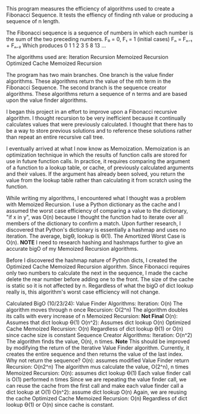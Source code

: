 This program measures the efficiency of algorithms used to create a Fibonacci Sequence.  It tests the effiency of finding nth value or producing a sequence of n length.

The Fibonacci sequence is a sequence of numbers in which each number is the sum of the two preceding numbers.
            F₀ = 0, F₁ = 1 (initial cases)
            Fₙ = Fₙ₋₁ + Fₙ₋₂
            Which produces
            0 1 1 2 3 5 8 13 ...

The algorithms used are:
            Iteration
            Recursion
            Memoized Recursion
            Optimized Cache Memoized Recursion

The program has two main branches.  One branch is the value finder algorithms.  These algorithms return the value of the nth term in the Fibonacci Sequence.  The second branch is the sequence creator algorithms.  These algorithms return a sequence of n terms and are based upon the value finder algorithms.

I began this project in an effort to improve upon a Fibonacci recursive algorithm.  I thought recursion to be very inefficient because it continually calculates values that were previously calculated.  I thought that there has to be a way to store previous solutions and to reference these solutions rather than repeat an entire recursive call tree.

I eventually arrived at what I now know as Memoization.  Memoization is an optimization technique in which the results of function calls are stored for use in future function calls.  In practice, it requires comparing the argument of a function to a lookup table, or cache, of previously calculated arguments and their values.  If the argument has already been solved, you return the value from the lookup table rather than calculating it from scratch using the function.

While writing my algorithms, I encountered what I thought was a problem with Memoized Recursion.  I use a Python dictionary as the cache and I assumed the worst case efficiency of comparing a value to the dictionary, "if x in y", was O(n) because I thought the function had to iterate over all members of the dictionary to confirm a match.  Upon further research, I discovered that Python's dictionary is essentially a hashmap and uses no iteration.  The average, bigϴ, lookup is ϴ(1).  The Amortized Worst Case is O(n).
**NOTE** I need to research hashing and hashmaps further to give an accurate bigO of my Memoized Recursion algorithms.

Before I discovered the hashmap nature of Python dicts, I created the Optimized Cache Memoized Recursion algorithm.  Since Fibonacci requires only two numbers to calculate the next in the sequence, I made the cache delete the rear number before adding one to the front.  The size of the cache is static so it is not affected by n.  Regardless of what the bigO of dict lookup really is, this algorithm's worst case efficiency will not change.



Calculated BigO (10/23/24):
    Value Finder Algorithms:
        Iteration:
            O(n)
                The algorithm moves through n once
        Recursion:
            O(2^n)
                The algorithm doubles its calls with every increase of n
        Memoized Recursion:
            **Not Final**
            O(n): Assumes that dict lookup ϴ(1)
            O(n^2): Assumes dict lookup O(n)
        Optimized Cache Memoized Recursion:
            O(n)
                Regardless of dict lookup ϴ(1) or O(n) since cache size is constant
    Sequence Creator Algorithms:
        Iteration:
            O(n^2)
                The algorithm finds the value, O(n), n times.
            **Note** This should be improved by modifying the return of the Iterative Value Finder algorithm.  Currently, it creates the entire sequence and then returns the value of the last index.  Why not return the sequence?
            O(n): assumes modified Value Finder return
        Recursion:
            O(n2^n)
            The algorithm mus calculate the value, O(2^n), n times
        Memoized Recursion:
            O(n): assumes dict lookup ϴ(1)
                Each value finder call is O(1) performed n times
                Since we are repeating the value finder call, we can reuse the cache from the first call and make each value finder call a dict lookup at O(1)
            O(n^2): assume dict lookup O(n)
                Again, we are reusing the cache
        Optimized Cache Memoized Recursion:
            O(n)
                Regardless of dict lookup ϴ(1) or O(n) since cache is constant.








